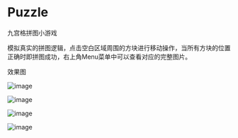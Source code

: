 # Puzzle
九宫格拼图小游戏

模拟真实的拼图逻辑，点击空白区域周围的方块进行移动操作，当所有方块的位置正确时即拼图成功，右上角Menu菜单中可以查看对应的完整图片。

效果图

![image](https://github.com/aquarius520/Puzzle/blob/master/screenshot/game_menu.jpg?raw=true)

![image](https://github.com/aquarius520/Puzzle/blob/master/screenshot/game_ui.jpg?raw=true)

![image](https://github.com/aquarius520/Puzzle/blob/master/screenshot/game_pause.jpg?raw=true)

![image](https://github.com/aquarius520/Puzzle/blob/master/screenshot/game_succeed.jpg?raw=true)
